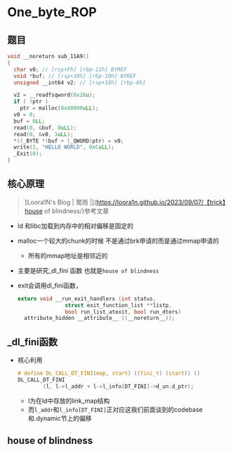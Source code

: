 # One_byte_ROP

## 题目

```c
void __noreturn sub_11A9()
{
  char v0; // [rsp+Fh] [rbp-11h] BYREF
  void *buf; // [rsp+10h] [rbp-10h] BYREF
  unsigned __int64 v2; // [rsp+18h] [rbp-8h]

  v2 = __readfsqword(0x28u);
  if ( !ptr )
    ptr = malloc(0x40000uLL);
  v0 = 0;
  buf = 0LL;
  read(0, &buf, 8uLL);
  read(0, &v0, 1uLL);
  *((_BYTE *)buf + (_QWORD)ptr) = v0;
  write(1, "HELLO WORLD", 0xCuLL);
  _Exit(0);
}
```

## 核心原理

> [Loora1N's Blog | 鹭雨 |](https://loora1n.github.io/2023/09/07/【trick】house of blindness/)参考文章

- ld 和libc加载到内存中的相对偏移是固定的
- malloc一个较大的chunk的时候 不是通过brk申请的而是通过mmap申请的
  - 所有的mmap地址是相邻近的

- 主要是研究_dl_fini 函数 也就是`house of blindness`

- exit会调用dl_fini函数，

  ```c
  extern void __run_exit_handlers (int status,
  				 struct exit_function_list **listp,
  				 bool run_list_atexit, bool run_dtors)
    attribute_hidden __attribute__ ((__noreturn__));
  ```

  

## _dl_fini函数

- 核心利用

  ```c
  # define DL_CALL_DT_FINI(map, start) ((fini_t) (start)) ()
  DL_CALL_DT_FINI
          (l, l->l_addr + l->l_info[DT_FINI]->d_un.d_ptr);
  
  ```

  - l为在ld中存放的link_map结构
  - 而`l_addr`和`l_info[DT_FINI]`正对应这我们前面谈到的codebase和.dynamic节上的偏移

## house of blindness

